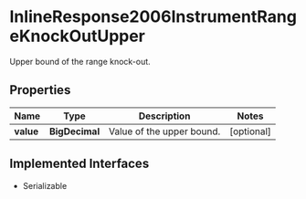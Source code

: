 

# InlineResponse2006InstrumentRangeKnockOutUpper

Upper bound of the range knock-out.

## Properties

Name | Type | Description | Notes
------------ | ------------- | ------------- | -------------
**value** | **BigDecimal** | Value of the upper bound. |  [optional]


## Implemented Interfaces

* Serializable


